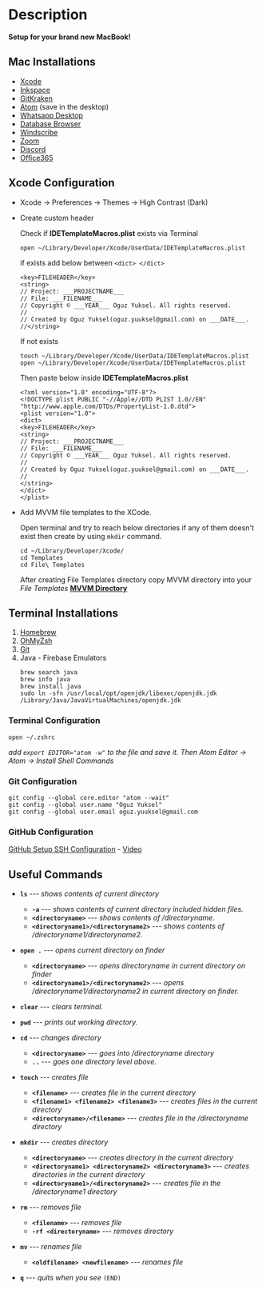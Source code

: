 # Description
**Setup for your brand new MacBook!**

## Mac Installations
- [Xcode](https://developer.apple.com/xcode/)
- [Inkspace](https://inkscape.org)
- [GitKraken](https://www.gitkraken.com)
- [Atom](https://atom.io) (save in the desktop)
- [Whatsapp Desktop](https://www.whatsapp.com/download)
- [Database Browser](https://sqlitebrowser.org/dl/)
- [Windscribe](https://tur.windscribe.com)
- [Zoom](https://zoom.us/download)
- [Discord](https://discord.com)
- [Office365](https://www.office.com/?auth=2&home=1)

## Xcode Configuration
- Xcode -> Preferences -> Themes -> High Contrast (Dark)

- Create custom header

  Check if **IDETemplateMacros.plist** exists via Terminal
  ```console
  open ~/Library/Developer/Xcode/UserData/IDETemplateMacros.plist
  ```
  if exists add below between `<dict> </dict>`
  ```console
  <key>FILEHEADER</key>
  <string>
  // Project: ___PROJECTNAME___
  // File: ___FILENAME___
  // Copyright © ___YEAR___ Oguz Yuksel. All rights reserved.
  //
  // Created by Oguz Yuksel(oguz.yuuksel@gmail.com) on ___DATE___.
  //</string>
  ```
  If not exists

  ```console
  touch ~/Library/Developer/Xcode/UserData/IDETemplateMacros.plist
  open ~/Library/Developer/Xcode/UserData/IDETemplateMacros.plist
  ```
  Then paste below inside **IDETemplateMacros.plist**
  ```console
  <?xml version="1.0" encoding="UTF-8"?>
  <!DOCTYPE plist PUBLIC "-//Apple//DTD PLIST 1.0//EN" "http://www.apple.com/DTDs/PropertyList-1.0.dtd">
  <plist version="1.0">
  <dict>
  <key>FILEHEADER</key>
  <string>
  // Project: ___PROJECTNAME___
  // File: ___FILENAME___
  // Copyright © ___YEAR___ Oguz Yuksel. All rights reserved.
  //
  // Created by Oguz Yuksel(oguz.yuuksel@gmail.com) on ___DATE___.
  //
  </string>
  </dict>
  </plist>
  ```
- Add MVVM file templates to the XCode.

  Open terminal and try to reach below directories if any of them doesn't exist then create by using `mkdir` command.
  ```console
  cd ~/Library/Developer/Xcode/
  cd Templates
  cd File\ Templates
  ```
  After creating File Templates directory copy MVVM directory into your *File Templates* **[MVVM Directory](MVVM/)**

## Terminal Installations
 1. [Homebrew](https://brew.sh)
 2. [OhMyZsh](https://github.com/ohmyzsh/ohmyzsh/)
 3. [Git](https://git-scm.com/download/mac)
 4. Java - Firebase Emulators
    ```console
    brew search java
    brew info java
    brew install java
    sudo ln -sfn /usr/local/opt/openjdk/libexec/openjdk.jdk /Library/Java/JavaVirtualMachines/openjdk.jdk
    ```

### Terminal Configuration
```console
open ~/.zshrc
```
*add `export EDITOR="atom -w"` to the file and save it. Then Atom Editor -> Atom -> Install Shell Commands*

### Git Configuration
```console
git config --global core.editor "atom --wait"
git config --global user.name "Oguz Yuksel"
git config --global user.email oguz.yuuksel@gmail.com
```

### GitHub Configuration
[GitHub Setup SSH Configuration](https://docs.github.com/en/github/authenticating-to-github/connecting-to-github-with-ssh/checking-for-existing-ssh-keys) - [Video](https://www.udemy.com/course/git-and-github-bootcamp/learn/lecture/24911572#overview)

## Useful Commands

 - **`ls`** --- *shows contents of current directory*
	 - **`-a`** --- *shows contents of current directory included hidden files.*
	 - **`<directoryname>`** --- *shows contents of /directoryname.*
	 - **`<directoryname1>/<directoryname2>`** --- *shows contents of /directoryname1/directoryname2.*

 - **`open .`** --- *opens current directory on finder*
	 - **`<directoryname>`** --- *opens directoryname in current directory on finder*
	 - **`<directoryname1>/<directoryname2>`** --- *opens /directoryname1/directoryname2 in current directory on finder.*

 - **`clear`** --- *clears terminal.*

 - **`pwd`** --- *prints out working directory.*

 - **`cd`** --- *changes directory*
	 - **`<directoryname>`** --- *goes into /directoryname directory*
	 - **`..`** --- *goes one directory level above.*

 - **`touch`** --- *creates file*
 	 - **`<filename>`** --- *creates file in the current directory*
 	 - **`<filename1> <filename2> <filename3>`** --- *creates files in the current directory*
	 - **`<directoryname>/<filename>`** --- *creates file in the /directoryname directory*

 - **`mkdir`** --- *creates directory*
 	 - **`<directoryname>`** --- *creates directory in the current directory*
 	 - **`<directoryname1> <directoryname2> <directoryname3>`** --- *creates directories in the current directory*
	 - **`<directoryname1>/<directoryname2>`** --- *creates file in the /directoryname1 directory*

 - **`rm`** --- *removes file*
 	 - **`<filename>`** --- *removes file*
 	 - **`-rf <directoryname>`** --- *removes directory*

 - **`mv`** --- *renames file*
 	 - **`<oldfilename> <newfilename>`** --- *renames file*

 - **`q`** --- *quits when you see* `(END)`
